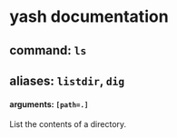 
# yash documentation
## command: `ls`
## aliases: `listdir`, `dig`
#### arguments: `[path=.]`

List the contents of a directory.

